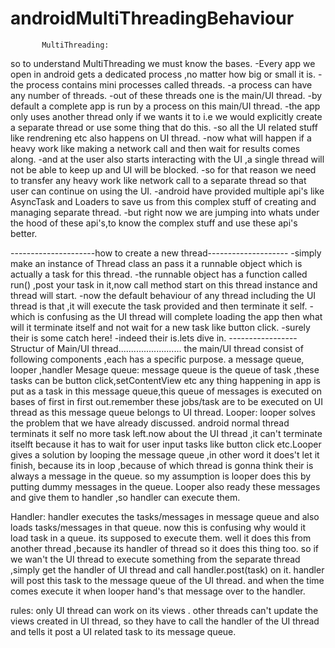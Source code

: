 # androidMultiThreadingBehaviour
           MultiThreading:
so to understand MultiThreading we must know the bases.
-Every app we open in android gets a dedicated process ,no matter how big or small it is.
-the process contains mini processes called threads.
-a process can have any number of threads.
-out of these threads one is the main/UI thread.
-by default a complete app is run by a process on this main/UI thread.
-the app only uses another thread only if we wants it to i.e we would explicitly create a separate thread or use some thing that do this.
-so all the UI related stuff like rendrening etc also happens on UI thread.
-now what will happen if a heavy work like making a network call and then wait for results comes along.
-and at the user also starts interacting with the UI ,a single thread will not be able to keep up and UI will be blocked.
-so for that reason we need to transfer any heavy work like network call to a separate thread so that user can continue on using the UI.
-android have provided multiple api's like AsyncTask and Loaders to save us from this complex stuff of creating and managing separate thread.
-but right now we are jumping into whats under the hood of these api's,to know the complex stuff and use these api's better.

---------------------how to create a new thread--------------------
-simply make an instance of Thread class an pass it a runnable object which is actually a task for this thread.
-the runnable object has a function called run() ,post your task in it,now call method start on this thread instance and thread will start.
-now the default behaviour of any thread including the UI thread is that ,it will execute the task provided and then terminate it self.
-which is confusing as the UI thread will complete loading the app then what will it terminate itself and not wait for a new task like button click.
-surely their is some catch here!
-indeed their is.lets dive in.
-----------------Structur of Main/UI thread.........................
the main/UI thread consist of following components ,each has a specific purpose.
a message queue, looper ,handler
Mesage queue:
            message queue is the queue of task ,these tasks can be button click,setContentView etc any thing happening in app is put as a 
            task in this message queue,this queue of messages is executed on bases of first in first out.remember these jobs/task are to
            be executed on UI thread as this message queue belongs to UI thread.
Looper:
         looper solves the problem that we have already discussed. android normal thread terminats it self no more task left.now about
         the UI thread ,it can't terminate itselft because it has to wait for user input tasks like button click etc.Looper gives a
         solution by looping the message queue ,in other word it does't let it finish, because its in loop ,because of which thread
         is gonna think their is always a message in the queue. so my assumption is looper does this by putting dummy messages in the 
         queue. Looper also ready these messages and give them to handler ,so handler can execute them.

Handler:
        handler executes the tasks/messages in message queue and also loads tasks/messages in that queue.
        now this is confusing why would it load task in a queue. its supposed to execute them.
        well it does this from another thread ,because its handler of thread so it does this thing too.
        so if we wan't the UI thread to execute something from the separate thread ,simply get the handler of UI thread and call
        handler.post(task) on it. handler will post this task to the message queue of the UI thread. and when the time comes execute
        it when looper hand's that message over to the handler.
        
         
rules:
      only UI thread can work on its views . other threads can't update the views created in UI thread, so they have to call the
      handler of the UI thread and tells it post a UI related task to its message queue.






















